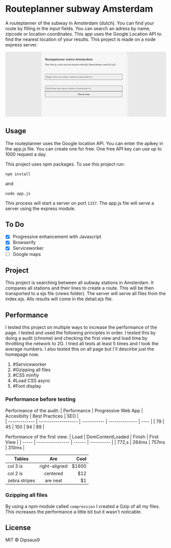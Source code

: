 # Routeplanner subway Amsterdam
A routeplanner of the subway in Amsterdam (dutch). You can find your route by filling in the input fields. You can search an adress by name, zipcode or location coordinates. This app uses the Google Location API to find the nearest location of your results. This project is made on a node express server.

![Example of routeplanner](https://raw.githubusercontent.com/dipsaus9/performance-matters-server-side/master/example_routePlanner.png)

## Usage
The routeplanner uses the Google location API. You can enter the apikey in the app.js file. You can create one for free. One free API key can use up to 1000 request a day.

This project uses npm packages. To use this project run:

```
npm install
```

and

```
node app.js
```

This process will start a server on port `1337`.
The app.js file will serve a server using the express module.

## To Do
- [x] Progressive enhancement with Javascript
- [x] Browserify
- [x] Serviceworker
- [ ] Google maps

## Project
This project is searching between all subway stations in Amsterdam. It compares all stations and their lines to create a route. This will be then transported to a ejs file (views folder). The server will serve all files from the index.ejs. Alls results will come in the detail.ejs file.

## Performance
I tested this project on multiple ways to increase the performance of the page. I tested and used the following principles in order. I tested this by doing a audit (chrome) and checking the first view and load time by throttling the network to 2G. I tried all tests at least 5 times and I took the average numbers. I also tested this on all page but I´ll descirbe just the homepage now.

1. #Serviceworker
2. #Gzipping all files
3. #CSS minfiy
4. #Load CSS async
5. #Font display

### Performance before testing
Performance of the audit:
| Performance   | Progressive Web App | Accesibilty | Best Practices | SEO  |  
| ------------- | ------------------- | ----------- | -------------- | ---- |
| 79            | 45                  | 100         | 94             | 89   |

Performance of the first view:
| Load  | DomContentLoaded | Finish | First View |
| ----- | ---------------- | ------ | ---------- |
| 772,s | 264ms            | 757ms  | 310ms      |

| Tables        | Are           | Cool  |
| ------------- |:-------------:| -----:|
| col 3 is      | right-aligned | $1600 |
| col 2 is      | centered      |   $12 |
| zebra stripes | are neat      |    $1 |

### Gzipping all files
By using a npm module called `compression` I created a Gzip of all my files. This increases the performance a little bit but it wasn't noticable.

## License
MIT © Dipsaus9
